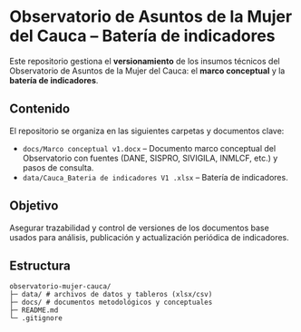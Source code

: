 # Observatorio de Asuntos de la Mujer del Cauca – Batería de indicadores

Este repositorio gestiona el **versionamiento** de los insumos técnicos del Observatorio de Asuntos de la Mujer del Cauca: el **marco conceptual** y la **batería de indicadores**.

## Contenido

El repositorio se organiza en las siguientes carpetas y documentos clave:

- `docs/Marco conceptual v1.docx` – Documento marco conceptual del Observatorio con fuentes (DANE, SISPRO, SIVIGILA, INMLCF, etc.) y pasos de consulta.
- `data/Cauca_Bateria de indicadores V1 .xlsx` – Batería de indicadores.

## Objetivo

Asegurar trazabilidad y control de versiones de los documentos base usados para análisis, publicación y actualización periódica de indicadores.

## Estructura
```
observatorio-mujer-cauca/
├─ data/ # archivos de datos y tableros (xlsx/csv)
├─ docs/ # documentos metodológicos y conceptuales
├─ README.md
└─ .gitignore
``` 